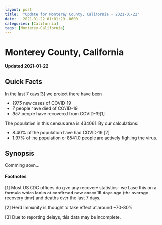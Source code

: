 ```yaml
---
layout: post
title:  "Update for Monterey County, California - 2021-01-22"
date:   2021-01-22 01:01:29 -0600
categories: [California]
tags: [Monterey-California]
---
```


# Monterey County, California
#### Updated 2021-01-22

## Quick Facts

In the last 7 days[3] we project there have been
- *1975* new cases of COVID-19
- *7* people have died of COVID-19
- *957* people have recovered from COVID-19[1]

The population in this census area is 434061. By our calculations:
- 8.40% of the population have had COVID-19.[2]
- 1.97% of the population or 8541.0 people are actively fighting the virus.

## Synopsis

Comming soon...


#### Footnotes

[1] Most US CDC offices do give any recovery statistics- we base this on a formula which looks at confirmed new cases
15 days ago (the average recovery time) and deaths over the last 7 days.

[2] Herd Immunity is thought to take effect at around ~70-80%

[3] Due to reporting delays, this data may be incomplete.
 
    